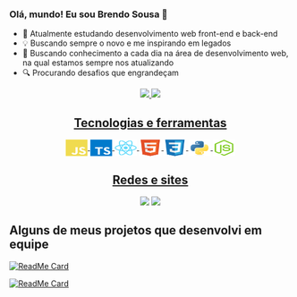 ### Olá, mundo! Eu sou Brendo Sousa  👋


- 🌱 Atualmente estudando desenvolvimento web front-end e back-end
- 💡 Buscando sempre o novo e me inspirando em legados
- 📓 Buscando conhecimento a cada dia na área de desenvolvimento web, na qual estamos sempre nos atualizando
- 🔍 Procurando desafios que engrandeçam

<div align="center">
  <a href="https://github.com/brendosousa">
  <img height="180em" src="https://github-readme-stats.vercel.app/api?username=brendosousa&show_icons=true&theme=dark&include_all_commits=true&count_private=true"/>
  <img height="180em" src="https://github-readme-stats.vercel.app/api/top-langs/?username=brendosousa&layout=compact&langs_count=7&theme=dark"/>
</div>

<h2 align="center">Tecnologias e ferramentas</h2>  
<div style="display: inline_block" align="center">
  <img align="center" alt="Js" height="30" width="40" src="https://raw.githubusercontent.com/devicons/devicon/master/icons/javascript/javascript-plain.svg">
  <img align="center" alt="Ts" height="30" width="40" src="https://raw.githubusercontent.com/devicons/devicon/master/icons/typescript/typescript-plain.svg">
  <img align="center" alt="React" height="30" width="40" src="https://raw.githubusercontent.com/devicons/devicon/master/icons/react/react-original.svg">
  <img align="center" alt="HTML" height="30" width="40" src="https://raw.githubusercontent.com/devicons/devicon/master/icons/html5/html5-original.svg">
  <img align="center" alt="CSS" height="30" width="40" src="https://raw.githubusercontent.com/devicons/devicon/master/icons/css3/css3-original.svg">
  <img align="center" alt="Python" height="30" width="40" src="https://raw.githubusercontent.com/devicons/devicon/master/icons/python/python-original.svg">
  <img align="center" alt="Node" height="30" width="40" src="https://github.com/devicons/devicon/blob/master/icons/nodejs/nodejs-plain.svg" />        
</div>
  
<h2 align="center">Redes e sites</h2>    
<div align="center">
  <a href="https://www.linkedin.com/in/brendo-sousa/" target="_blank"><img src="https://img.shields.io/badge/-LinkedIn-%230077B5?style=for-the-badge&logo=linkedin&logoColor=white" target="_blank"></a>
  <a href="https://brendosousa.vercel.app/"><img src="https://img.shields.io/badge/website-000000?style=for-the-badge&logo=About.me&logoColor=white" target="_blank"/></a>
</div>
  
<h2 aling="center">Alguns de meus projetos que desenvolvi em equipe</h2>  

[![ReadMe Card](https://github-readme-stats.vercel.app/api/pin/?username=omarcolombari&repo=condomanage)](https://github.com/omarcolombari/condomanage)

[![ReadMe Card](https://github-readme-stats.vercel.app/api/pin/?username=masterjayjay07&repo=music_club_shop)](https://github.com/masterjayjay07/music_club_shop)
